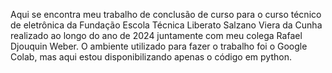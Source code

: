 Aqui se encontra meu trabalho de conclusão de curso para o curso técnico de eletrônica da Fundação Escola Técnica Liberato Salzano Viera da Cunha realizado ao longo do ano de 2024 juntamente com meu colega Rafael Djouquin Weber. O ambiente utilizado para fazer o trabalho foi o Google Colab, mas aqui estou disponibilizando apenas o código em python. 
